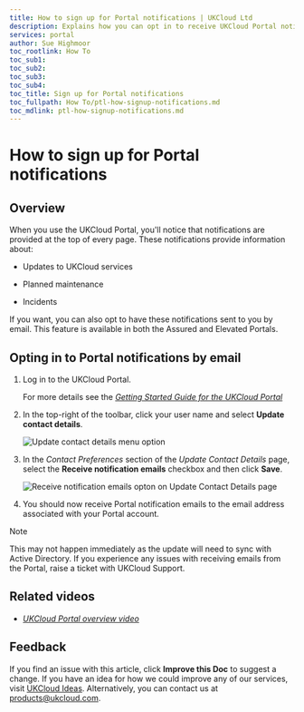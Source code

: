 ```yaml
---
title: How to sign up for Portal notifications | UKCloud Ltd
description: Explains how you can opt in to receive UKCloud Portal notifications by email
services: portal
author: Sue Highmoor
toc_rootlink: How To
toc_sub1: 
toc_sub2:
toc_sub3:
toc_sub4:
toc_title: Sign up for Portal notifications
toc_fullpath: How To/ptl-how-signup-notifications.md
toc_mdlink: ptl-how-signup-notifications.md
---
```


# How to sign up for Portal notifications

## Overview

When you use the UKCloud Portal, you'll notice that notifications are provided at the top of every page. These notifications provide information about:

- Updates to UKCloud services

- Planned maintenance

- Incidents

If you want, you can also opt to have these notifications sent to you by email. This feature is available in both the Assured and Elevated Portals.

## Opting in to Portal notifications by email

1. Log in to the UKCloud Portal.

    For more details see the [*Getting Started Guide for the UKCloud Portal*](ptl-gs.md)

2. In the top-right of the toolbar, click your user name and select **Update contact details**.

    ![Update contact details menu option](images/ptl-mnu-contact-details.png)

3. In the *Contact Preferences* section of the *Update Contact Details* page, select the **Receive notification emails** checkbox and then click **Save**.

    ![Receive notification emails opton on Update Contact Details page](images/ptl-contact-details-notifications.png)

4. You should now receive Portal notification emails to the email address associated with your Portal account.

> [!NOTE]
> This may not happen immediately as the update will need to sync with Active Directory. If you experience any issues with receiving emails from the Portal, raise a ticket with UKCloud Support.

## Related videos

- [*UKCloud Portal overview video*](ptl-vid-portal)

## Feedback

If you find an issue with this article, click **Improve this Doc** to suggest a change. If you have an idea for how we could improve any of our services, visit [UKCloud Ideas](https://ideas.ukcloud.com). Alternatively, you can contact us at <products@ukcloud.com>.